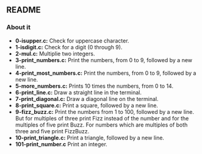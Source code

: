 ## README

### About it

- **0-isupper.c:** Check for uppercase character.
- **1-isdigit.c:** Check for a digit (0 through 9).
- **2-mul.c:** Multiplie two integers.
- **3-print_numbers.c:** Print the numbers, from 0 to 9, followed by a new line.
- **4-print_most_numbers.c:** Print the numbers, from 0 to 9, followed by a new line.
- **5-more_numbers.c:** Prints 10 times the numbers, from 0 to 14.
- **6-print_line.c:** Draw a straight line in the terminal.
- **7-print_diagonal.c:** Draw a diagonal line on the terminal.
- **8-print_square.c:** Print a square, followed by a new line.
- **9-fizz_buzz.c:** Print the numbers from 1 to 100, followed by a new line. But for multiples of three print Fizz instead of the number and for the multiples of five print Buzz. For numbers which are multiples of both three and five print FizzBuzz.
- **10-print_triangle.c:** Print a triangle, followed by a new line.
- **101-print_number.c** Print an integer.